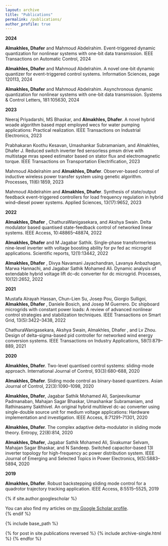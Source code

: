 ```yaml
---
layout: archive
title: "Publications"
permalink: /publications/
author_profile: true
---
```


**2024**

**Almakhles, Dhafer** and Mahmoud Abdelrahim. Event-triggered dynamic quantization for nonlinear systems with one-bit data transmission. IEEE Transactions on Automatic Control, 2024

**Almakhles, Dhafer** and Mahmoud Abdelrahim. A novel one-bit dynamic quantizer for event-triggered control systems. Information Sciences, page 120113, 2024

**Almakhles, Dhafer** and Mahmoud Abdelrahim. Asynchronous dynamic quantization for nonlinear systems with one-bit data transmission. Systems & Control Letters, 181:105630, 2024

**2023**

Neeraj Priyadarshi, MS Bhaskar, and **Almakhles, Dhafer**. A novel hybrid woade algorithm based mppt employed wecs for water pumping applications: Practical realization. IEEE Transactions on Industrial
Electronics, 2023

Prabhakaran Koothu Kesavan, Umashankar Subramaniam, and Almakhles, Dhafer J. Reduced switch inverter fed sensorless pmsm drive with multistage mras speed estimator based on stator flux and electromagnetic torque. IEEE Transactions on Transportation Electrification, 2023

Mahmoud Abdelrahim and **Almakhles, Dhafer**. Observer-based control of inductive wireless power transfer system using genetic algorithm. Processes, 11(6):1859, 2023

Mahmoud Abdelrahim and **Almakhles, Dhafer**. Synthesis of state/output feedback event-triggered controllers for load frequency regulation in hybrid wind–diesel power systems.
Applied Sciences, 13(17):9652, 2023

**2022**

**Almakhles, Dhafer** , ChathuraWanigasekara, and Akshya Swain. Delta modulator based quantised state-feedback control of networked linear systems. IEEE Access, 10:48865–48874, 2022

**Almakhles, Dhafer** and M Jagabar Sathik. Single-phase transformerless nine-level inverter with voltage boosting ability for pv fed ac microgrid applications. Scientific reports, 12(1):13442, 2022

**Almakhles, Dhafer** , Divya Navamani Jayachandran, Lavanya Anbazhagan, Marwa Hannachi, and Jagabar Sathik Mohamed Ali. Dynamic analysis of extendable hybrid voltage lift dc–dc converter for dc microgrid. Processes, 10(12):2652, 2022

**2021**

Mustafa Alrayah Hassan, Chun-Lien Su, Josep Pou, Giorgio Sulligoi, **Almakhles, Dhafer** , Daniele Bosich, and Josep M Guerrero. Dc shipboard microgrids with constant power loads: A review of advanced nonlinear control strategies and stabilization techniques. IEEE Transactions on Smart Grid, 13(5):3422–3438, 2022

ChathuraWanigasekara, Akshya Swain, Almakhles, Dhafer , and Lv Zhou. Design of delta–sigma-based pid controller for networked wind energy conversion systems. IEEE Transactions on Industry Applications, 58(1):879–889, 2021

**2020**

**Almakhles, Dhafer**. Two-level quantised control systems: sliding-mode approach. International Journal of Control, 93(3):680–688, 2020

**Almakhles, Dhafer**. Sliding mode control as binary-based quantizers. Asian Journal of Control, 22(3):1090–1098, 2020

**Almakhles, Dhafer**, Jagabar Sathik Mohamed Ali, Sanjeevikumar Padmanaban, Mahajan Sagar Bhaskar, Umashankar Subramaniam, and Rathinasamy Sakthivel. An original hybrid multilevel dc-ac converter using single-double source unit for medium voltage applications: Hardware implementation and investigation. IEEE Access, 8:71291–71301, 2020

**Almakhles, Dhafer**. The complex adaptive delta-modulator in sliding mode theory. Entropy, 22(8):814, 2020

**Almakhles, Dhafer**, Jagabar Sathik Mohamed Ali, Sivakumar Selvam, Mahajan Sagar Bhaskar, and N Sandeep. Switched capacitor-based 13l inverter topology for high-frequency ac power distribution system. IEEE Journal of Emerging and Selected Topics in Power Electronics, 9(5):5883–5894, 2020

**2019**

**Almakhles, Dhafer**. Robust backstepping sliding mode control for a quadrotor trajectory tracking application. IEEE Access, 8:5515–5525, 2019

{% if site.author.googlescholar %}
  <div class="wordwrap">You can also find my articles on <a href="{{site.author.googlescholar}}">my Google Scholar profile</a>.</div>
{% endif %}

{% include base_path %}

{% for post in site.publications reversed %}
  {% include archive-single.html %}
{% endfor %}
